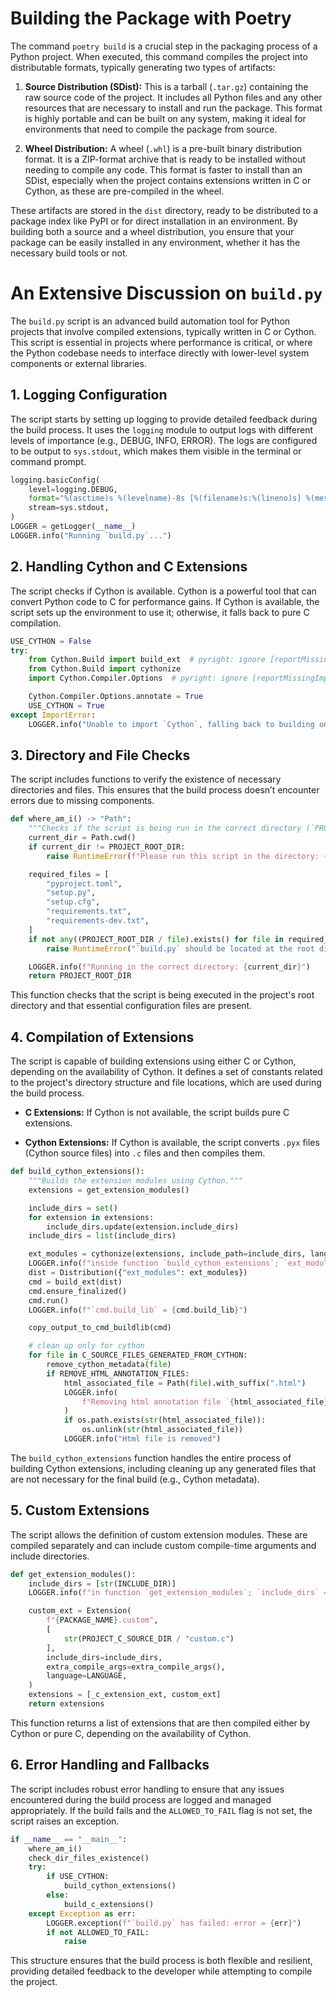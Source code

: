 # Building the Package with Poetry

The command `poetry build` is a crucial step in the packaging process of a Python project. When executed, this command compiles the project into distributable formats, typically generating two types of artifacts:

1. **Source Distribution (SDist):** This is a tarball (`.tar.gz`) containing the raw source code of the project. It includes all Python files and any other resources that are necessary to install and run the package. This format is highly portable and can be built on any system, making it ideal for environments that need to compile the package from source.

2. **Wheel Distribution:** A wheel (`.whl`) is a pre-built binary distribution format. It is a ZIP-format archive that is ready to be installed without needing to compile any code. This format is faster to install than an SDist, especially when the project contains extensions written in C or Cython, as these are pre-compiled in the wheel.

These artifacts are stored in the `dist` directory, ready to be distributed to a package index like PyPI or for direct installation in an environment. By building both a source and a wheel distribution, you ensure that your package can be easily installed in any environment, whether it has the necessary build tools or not.

# An Extensive Discussion on `build.py`

The `build.py` script is an advanced build automation tool for Python projects that involve compiled extensions, typically written in C or Cython. This script is essential in projects where performance is critical, or where the Python codebase needs to interface directly with lower-level system components or external libraries.

## **1. Logging Configuration**
The script starts by setting up logging to provide detailed feedback during the build process. It uses the `logging` module to output logs with different levels of importance (e.g., DEBUG, INFO, ERROR). The logs are configured to be output to `sys.stdout`, which makes them visible in the terminal or command prompt.

```python
logging.basicConfig(
    level=logging.DEBUG,
    format="%(asctime)s %(levelname)-8s [%(filename)s:%(lineno)s] %(message)s",
    stream=sys.stdout,
)
LOGGER = getLogger(__name__)
LOGGER.info("Running `build.py`...")
```

## **2. Handling Cython and C Extensions**
The script checks if Cython is available. Cython is a powerful tool that can convert Python code to C for performance gains. If Cython is available, the script sets up the environment to use it; otherwise, it falls back to pure C compilation.

```python
USE_CYTHON = False
try:
    from Cython.Build import build_ext  # pyright: ignore [reportMissingImports]
    from Cython.Build import cythonize
    import Cython.Compiler.Options  # pyright: ignore [reportMissingImports]

    Cython.Compiler.Options.annotate = True
    USE_CYTHON = True
except ImportError:
    LOGGER.info("Unable to import `Cython`, falling back to building only `C` extensions")
```

## **3. Directory and File Checks**
The script includes functions to verify the existence of necessary directories and files. This ensures that the build process doesn’t encounter errors due to missing components.

```python
def where_am_i() -> "Path":
    """Checks if the script is being run in the correct directory (`PROJECT_ROOT_DIR`)."""
    current_dir = Path.cwd()
    if current_dir != PROJECT_ROOT_DIR:
        raise RuntimeError(f"Please run this script in the directory: {PROJECT_ROOT_DIR}")

    required_files = [
        "pyproject.toml",
        "setup.py",
        "setup.cfg",
        "requirements.txt",
        "requirements-dev.txt",
    ]
    if not any((PROJECT_ROOT_DIR / file).exists() for file in required_files):
        raise RuntimeError("`build.py` should be located at the root directory of the project")

    LOGGER.info(f"Running in the correct directory: {current_dir}")
    return PROJECT_ROOT_DIR
```

This function checks that the script is being executed in the project's root directory and that essential configuration files are present.

## **4. Compilation of Extensions**
The script is capable of building extensions using either C or Cython, depending on the availability of Cython. It defines a set of constants related to the project's directory structure and file locations, which are used during the build process.

- **C Extensions:** If Cython is not available, the script builds pure C extensions.

- **Cython Extensions:** If Cython is available, the script converts `.pyx` files (Cython source files) into `.c` files and then compiles them.

```python
def build_cython_extensions():
    """Builds the extension modules using Cython."""
    extensions = get_extension_modules()

    include_dirs = set()
    for extension in extensions:
        include_dirs.update(extension.include_dirs)
    include_dirs = list(include_dirs)

    ext_modules = cythonize(extensions, include_path=include_dirs, language_level=3)
    LOGGER.info(f"inside function `build_cython_extensions`; `ext_modules` = {ext_modules}")
    dist = Distribution({"ext_modules": ext_modules})
    cmd = build_ext(dist)
    cmd.ensure_finalized()
    cmd.run()
    LOGGER.info(f"`cmd.build_lib` = {cmd.build_lib}")

    copy_output_to_cmd_buildlib(cmd)

    # clean up only for cython
    for file in C_SOURCE_FILES_GENERATED_FROM_CYTHON:
        remove_cython_metadata(file)
        if REMOVE_HTML_ANNOTATION_FILES:
            html_associated_file = Path(file).with_suffix(".html")
            LOGGER.info(
                f"Removing html annotation file `{html_associated_file}` associated with `{file}`; "
            )
            if os.path.exists(str(html_associated_file)):
                os.unlink(str(html_associated_file))
            LOGGER.info("Html file is removed")
```

The `build_cython_extensions` function handles the entire process of building Cython extensions, including cleaning up any generated files that are not necessary for the final build (e.g., Cython metadata).

## **5. Custom Extensions**
The script allows the definition of custom extension modules. These are compiled separately and can include custom compile-time arguments and include directories.

```python
def get_extension_modules():
    include_dirs = [str(INCLUDE_DIR)]
    LOGGER.info(f"in function `get_extension_modules`; `include_dirs` = {include_dirs}")

    custom_ext = Extension(
        f"{PACKAGE_NAME}.custom",  
        [
            str(PROJECT_C_SOURCE_DIR / "custom.c")
        ],
        include_dirs=include_dirs,
        extra_compile_args=extra_compile_args(),
        language=LANGUAGE,
    )
    extensions = [_c_extension_ext, custom_ext]
    return extensions
```

This function returns a list of extensions that are then compiled either by Cython or pure C, depending on the availability of Cython.

## **6. Error Handling and Fallbacks**
The script includes robust error handling to ensure that any issues encountered during the build process are logged and managed appropriately. If the build fails and the `ALLOWED_TO_FAIL` flag is not set, the script raises an exception.

```python
if __name__ == "__main__":
    where_am_i()
    check_dir_files_existence()
    try:
        if USE_CYTHON:
            build_cython_extensions()
        else:
            build_c_extensions()
    except Exception as err:
        LOGGER.exception(f"`build.py` has failed: error = {err}")
        if not ALLOWED_TO_FAIL:
            raise
```

This structure ensures that the build process is both flexible and resilient, providing detailed feedback to the developer while attempting to compile the project.

